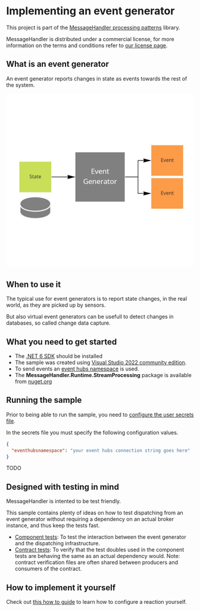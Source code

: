 # Implementing an event generator

This project is part of the [MessageHandler processing patterns](https://www.messagehandler.net/patterns/) library.

MessageHandler is distributed under a commercial license, for more information on the terms and conditions refer to [our license page](https://www.messagehandler.net/license/).

## What is an event generator

An event generator reports changes in state as events towards the rest of the system.

![Event generator](./img/event-generator.jpg)

## When to use it

The typical use for event generators is to report state changes, in the real world, as they are picked up by sensors.

But also virtual event generators can be usefull to detect changes in databases, so called change data capture.

## What you need to get started

- The [.NET 6 SDK](https://dotnet.microsoft.com/en-us/download) should be installed
- The sample was created using [Visual Studio 2022 community edition](https://visualstudio.microsoft.com/vs/).
- To send events an [event hubs namespace](https://learn.microsoft.com/en-us/azure/event-hubs/event-hubs-create) is used.
- The **MessageHandler.Runtime.StreamProcessing** package is available from [nuget.org](https://www.nuget.org/packages/MessageHandler.Runtime.StreamProcessing/)

## Running the sample

Prior to being able to run the sample, you need to [configure the user secrets file](https://docs.microsoft.com/en-us/aspnet/core/security/app-secrets?view=aspnetcore-6.0&tabs=windows#manage-user-secrets-with-visual-studio).

In the secrets file you must specify the following configuration values.

```JSON
{
  "eventhubsnamespace": "your event hubs connection string goes here"
}
```

TODO

## Designed with testing in mind

MessageHandler is intented to be test friendly.

This sample contains plenty of ideas on how to test dispatching from an event generator without requiring a dependency on an actual broker instance, and thus keep the tests fast.

- [Component tests](https://github.com/MessageHandler/MessageHandler.Quickstarts.EventGenerator/tree/master/src/Tests/ComponentTests): To test the interaction between the event generator and the dispatching infrastructure.
- [Contract tests](https://github.com/MessageHandler/MessageHandler.Quickstarts.EventGenerator/tree/master/src/Tests/ContractTests): To verify that the test doubles used in the component tests are behaving the same as an actual dependency would. Note: contract verification files are often shared between producers and consumers of the contract.

## How to implement it yourself

Check out [this how to guide](https://www.messagehandler.net/docs/guides/stream-processing/configuration/) to learn how to configure a reaction yourself.